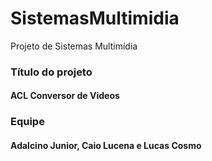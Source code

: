 # SistemasMultimidia
Projeto de Sistemas Multimídia

<h3> Título do projeto</h3>
<h4>ACL Conversor de Videos</h4> 

<h3>Equipe</h3>
<h4>Adalcino Junior, Caio Lucena e Lucas Cosmo</h4>

